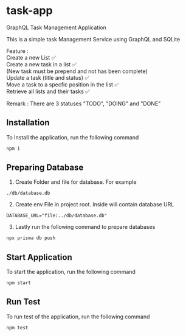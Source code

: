 # task-app

GraphQL Task Management Application

This is a simple task Management Service using GraphQL and SQLite

Feature :  
    Create a new List ✅  
    Create a new task in a list ✅   
     (New task must be prepend and not has been complete)  
    Update a task (title and status) ✅  
    Move a task to a specfic position in the list ✅  
    Retrieve all lists and their tasks ✅  

Remark :
There are 3 statuses "TODO", "DOING" and "DONE"

## Installation

To Install the application, run the following command

```bash
npm i
```

## Preparing Database

1. Create Folder and file for database. For example

```
./db/database.db
```

2. Create env File in project root. Inside will contain database URL

```env
DATABASE_URL="file:../db/database.db"
```

3. Lastly run the following command to prepare databases

```bash
npx prisma db push
```

## Start Application

To start the application, run the following command

```bash
npm start
```

## Run Test

To run test of the application, run the following command

```bash
npm test
```
